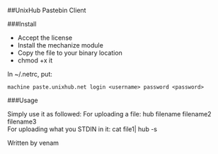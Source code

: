 ##UnixHub Pastebin Client

###Install

* Accept the license
* Install the mechanize module
* Copy the file to your binary location
* chmod +x it

In ~/.netrc, put:

``machine paste.unixhub.net login <username> password <password>``    

###Usage

Simply use it as followed:
    For uploading a file: hub filename filename2 filename3  
    For uploading what you STDIN in it: cat file1| hub -s

Written by venam


